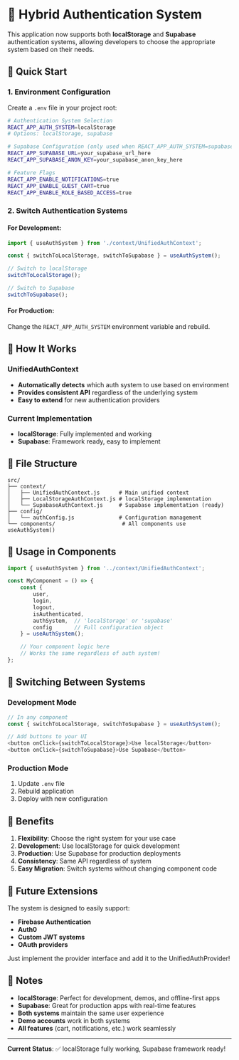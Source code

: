# 🔐 Hybrid Authentication System

This application now supports both **localStorage** and **Supabase** authentication systems, allowing developers to choose the appropriate system based on their needs.

## 🚀 Quick Start

### 1. Environment Configuration

Create a `.env` file in your project root:

```bash
# Authentication System Selection
REACT_APP_AUTH_SYSTEM=localStorage
# Options: localStorage, supabase

# Supabase Configuration (only used when REACT_APP_AUTH_SYSTEM=supabase)
REACT_APP_SUPABASE_URL=your_supabase_url_here
REACT_APP_SUPABASE_ANON_KEY=your_supabase_anon_key_here

# Feature Flags
REACT_APP_ENABLE_NOTIFICATIONS=true
REACT_APP_ENABLE_GUEST_CART=true
REACT_APP_ENABLE_ROLE_BASED_ACCESS=true
```

### 2. Switch Authentication Systems

#### For Development:
```javascript
import { useAuthSystem } from './context/UnifiedAuthContext';

const { switchToLocalStorage, switchToSupabase } = useAuthSystem();

// Switch to localStorage
switchToLocalStorage();

// Switch to Supabase
switchToSupabase();
```

#### For Production:
Change the `REACT_APP_AUTH_SYSTEM` environment variable and rebuild.

## 🔧 How It Works

### UnifiedAuthContext
- **Automatically detects** which auth system to use based on environment
- **Provides consistent API** regardless of the underlying system
- **Easy to extend** for new authentication providers

### Current Implementation
- **localStorage**: Fully implemented and working
- **Supabase**: Framework ready, easy to implement

## 📁 File Structure

```
src/
├── context/
│   ├── UnifiedAuthContext.js      # Main unified context
│   ├── LocalStorageAuthContext.js # localStorage implementation
│   └── SupabaseAuthContext.js     # Supabase implementation (ready)
├── config/
│   └── authConfig.js              # Configuration management
└── components/                     # All components use useAuthSystem()
```

## 🎯 Usage in Components

```javascript
import { useAuthSystem } from '../context/UnifiedAuthContext';

const MyComponent = () => {
    const { 
        user, 
        login, 
        logout, 
        isAuthenticated,
        authSystem,  // 'localStorage' or 'supabase'
        config       // Full configuration object
    } = useAuthSystem();

    // Your component logic here
    // Works the same regardless of auth system!
};
```

## 🔄 Switching Between Systems

### Development Mode
```javascript
// In any component
const { switchToLocalStorage, switchToSupabase } = useAuthSystem();

// Add buttons to your UI
<button onClick={switchToLocalStorage}>Use localStorage</button>
<button onClick={switchToSupabase}>Use Supabase</button>
```

### Production Mode
1. Update `.env` file
2. Rebuild application
3. Deploy with new configuration

## 🚀 Benefits

1. **Flexibility**: Choose the right system for your use case
2. **Development**: Use localStorage for quick development
3. **Production**: Use Supabase for production deployments
4. **Consistency**: Same API regardless of system
5. **Easy Migration**: Switch systems without changing component code

## 🔮 Future Extensions

The system is designed to easily support:
- **Firebase Authentication**
- **Auth0**
- **Custom JWT systems**
- **OAuth providers**

Just implement the provider interface and add it to the UnifiedAuthProvider!

## 📝 Notes

- **localStorage**: Perfect for development, demos, and offline-first apps
- **Supabase**: Great for production apps with real-time features
- **Both systems** maintain the same user experience
- **Demo accounts** work in both systems
- **All features** (cart, notifications, etc.) work seamlessly

---

**Current Status**: ✅ localStorage fully working, Supabase framework ready! 